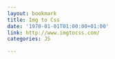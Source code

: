 ```yaml
---
layout: bookmark
title: Img to Css
date: '1970-01-01T01:00:00+01:00'
link: http://www.imgtocss.com/
categories: JS

---
```

